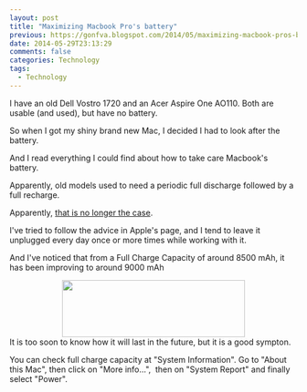 ```yaml
---
layout: post
title: "Maximizing Macbook Pro's battery"
previous: https://gonfva.blogspot.com/2014/05/maximizing-macbook-pros-battery.html
date: 2014-05-29T23:13:29
comments: false
categories: Technology
tags:
  - Technology
---
```


I have an old Dell Vostro 1720 and an Acer Aspire One AO110. Both are usable (and used), but have no battery.


So when I got my shiny brand new Mac, I decided I had to look after the battery.


And I read everything I could find about how to take care Macbook's battery.


Apparently, old models used to need a periodic full discharge followed by a full recharge.


Apparently, [that is no longer the case](http://www.apple.com/batteries/notebooks.html).


I've tried to follow the advice in Apple's page, and I tend to leave it unplugged every day once or more times while working with it.


And I've noticed that from a Full Charge Capacity of around 8500 mAh, it has been improving to around 9000 mAh
<div class="separator" style="clear: both; text-align: center;"><a href="http://3.bp.blogspot.com/-bCXcqcodwCo/U3yitXyxE5I/AAAAAAAAAmE/mVM7lOhNvEg/s1600/Screenshot+2014-05-21+13.43.36.png" imageanchor="1" style="margin-left: 1em; margin-right: 1em;"><img border="0" src="http://3.bp.blogspot.com/-bCXcqcodwCo/U3yitXyxE5I/AAAAAAAAAmE/mVM7lOhNvEg/s1600/Screenshot+2014-05-21+13.43.36.png" height="100" width="320" /></a></div>
It is too soon to know how it will last in the future, but it is a good sympton.


You can check full charge capacity at "System Information". Go to "About this Mac", then click on "More info...", &nbsp;then on "System Report" and finally select "Power".







